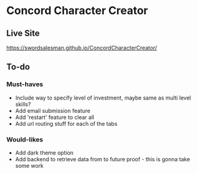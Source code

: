 # Concord Character Creator

## Live Site
https://swordsalesman.github.io/ConcordCharacterCreator/


## To-do
### Must-haves
- Include way to specify level of investment, maybe same as multi level skills?
- Add email submission feature
- Add 'restart' feature to clear all
- Add url routing stuff for each of the tabs
### Would-likes
- Add dark theme option
- Add backend to retrieve data from to future proof - this is gonna take some work